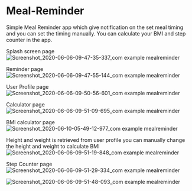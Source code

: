 # Meal-Reminder
Simple Meal Reminder app which give notification on the set meal timing and you can set the timing manually.
You can calculate your BMI and step counter in the app.

Splash screen page
![Screenshot_2020-06-06-09-47-35-337_com example mealreminder](https://user-images.githubusercontent.com/42537151/85901906-5acbee80-b820-11ea-9e8a-bd1f60f88fee.jpg)

Reminder page
![Screenshot_2020-06-06-09-47-55-144_com example mealreminder](https://user-images.githubusercontent.com/42537151/85901900-58699480-b820-11ea-9902-1feb339efc41.jpg)

User Profile page
![Screenshot_2020-06-06-09-50-56-601_com example mealreminder](https://user-images.githubusercontent.com/42537151/85901890-556ea400-b820-11ea-97a0-a6d90640e3c3.jpg)

Calculator page
![Screenshot_2020-06-06-09-51-09-695_com example mealreminder](https://user-images.githubusercontent.com/42537151/85901921-64555680-b820-11ea-8702-7549336f7d5e.jpg)

BMI calculator page
![Screenshot_2020-06-10-05-49-12-977_com example mealreminder](https://user-images.githubusercontent.com/42537151/85901923-691a0a80-b820-11ea-88b8-b15d74df9aa5.jpg)

Height and weight is retrieved from user profile you can manually change the height and weight to calculate BMI
![Screenshot_2020-06-06-09-51-19-848_com example mealreminder](https://user-images.githubusercontent.com/42537151/85901913-60c1cf80-b820-11ea-8de8-34a11687786c.jpg)

Step Counter page
![Screenshot_2020-06-06-09-51-29-334_com example mealreminder](https://user-images.githubusercontent.com/42537151/85901911-5e5f7580-b820-11ea-9bae-d9a44f34548d.jpg)

![Screenshot_2020-06-06-09-51-48-093_com example mealreminder](https://user-images.githubusercontent.com/42537151/85901910-5c95b200-b820-11ea-859a-d89d4ba01a5d.jpg)
